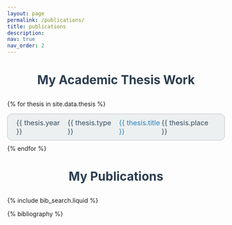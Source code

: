 ```yaml
---
layout: page
permalink: /publications/
title: publications
description:
nav: true
nav_order: 2
---
```


<style>
    .container {
  width: 100%;
  margin: auto;  
}

h1 {
  color: #2C3E50;
  text-align: center;
  margin-bottom: 30px;
}

.thesis-item {
  background-color: #ECF0F1;
  border: 1px solid #BDC3C7;
  border-radius: 10px;
  padding: 10px 20px;
  margin-bottom: 10px;
  display: flex;
  align-items: center;
  justify-content: space-between;
}

.thesis-year, .thesis-type, .thesis-place {
  font-size: 16px;
  color: #34495E;
  margin-right: 15px;
}

.thesis-title {
  font-size: 16px;
  color: #2980B9;
  text-decoration: none;
  flex-grow: 1;
}

.thesis-title:hover {
  text-decoration: underline;
}

</style>


<!-- _pages/publications.md -->

<!-- Bibsearch Feature -->

<div class="container">
  <h1>My Academic Thesis Work</h1>

  {% for thesis in site.data.thesis %}
    <div class="thesis-item">
      <span class="thesis-year">{{ thesis.year }}</span>
      <span class="thesis-type">{{ thesis.type }}</span>
      <a href="{{ thesis.link }}" class="thesis-title" target="_blank">{{ thesis.title }}</a>
      <span class="thesis-place">{{ thesis.place }}</span>
    </div>
  {% endfor %}
</div>

<h1>My Publications</h1>

{% include bib_search.liquid %}

<div class="publications">

{% bibliography %}

</div>
